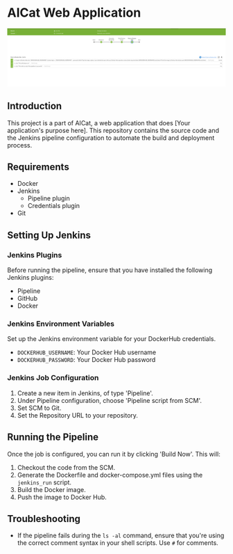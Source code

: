 # AICat Web Application

![Jenkins Build](https://github.com/sohaib1khan/Automation/blob/main/img/jenkinsbuild.png)

## Introduction

This project is a part of AICat, a web application that does [Your application's purpose here]. This repository contains the source code and the Jenkins pipeline configuration to automate the build and deployment process.

## Requirements

- Docker
- Jenkins
    - Pipeline plugin
    - Credentials plugin
- Git

## Setting Up Jenkins

### Jenkins Plugins

Before running the pipeline, ensure that you have installed the following Jenkins plugins:

- Pipeline
- GitHub
- Docker

### Jenkins Environment Variables

Set up the Jenkins environment variable for your DockerHub credentials.

- `DOCKERHUB_USERNAME`: Your Docker Hub username
- `DOCKERHUB_PASSWORD`: Your Docker Hub password

### Jenkins Job Configuration

1.  Create a new item in Jenkins, of type 'Pipeline'.
2.  Under Pipeline configuration, choose 'Pipeline script from SCM'.
3.  Set SCM to Git.
4.  Set the Repository URL to your repository.

## Running the Pipeline

Once the job is configured, you can run it by clicking 'Build Now'. This will:

1.  Checkout the code from the SCM.
2.  Generate the Dockerfile and docker-compose.yml files using the `jenkins_run` script.
3.  Build the Docker image.
4.  Push the image to Docker Hub.

## Troubleshooting

- If the pipeline fails during the `ls -al` command, ensure that you're using the correct comment syntax in your shell scripts. Use `#` for comments.